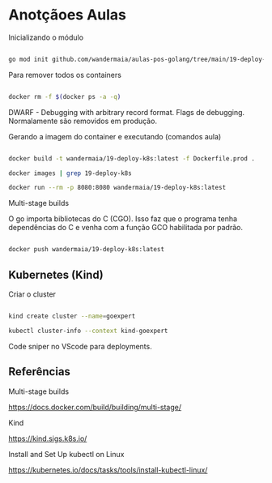 # Anotçãoes Aulas

Inicializando o módulo

```bash

go mod init github.com/wandermaia/aulas-pos-golang/tree/main/19-deploy-k8s

```

Para remover todos os containers

```bash

docker rm -f $(docker ps -a -q)

```

DWARF - Debugging with arbitrary record format. Flags de debugging.
Normalamente são removidos em produção.


Gerando a imagem do container e executando (comandos aula)

```bash

docker build -t wandermaia/19-deploy-k8s:latest -f Dockerfile.prod .

docker images | grep 19-deploy-k8s

docker run --rm -p 8080:8080 wandermaia/19-deploy-k8s:latest

```

Multi-stage builds

O go importa bibliotecas do C (CGO). Isso faz que o programa tenha dependências do C e venha com a função GCO habilitada por padrão.

```bash

docker push wandermaia/19-deploy-k8s:latest

```

## Kubernetes (Kind)

Criar o cluster 

```bash

kind create cluster --name=goexpert

kubectl cluster-info --context kind-goexpert


```
Code sniper no VScode para deployments.



## Referências

Multi-stage builds

https://docs.docker.com/build/building/multi-stage/

Kind

https://kind.sigs.k8s.io/

Install and Set Up kubectl on Linux

https://kubernetes.io/docs/tasks/tools/install-kubectl-linux/
